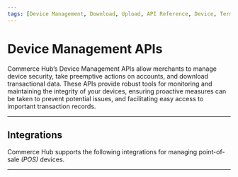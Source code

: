 ```yaml
---
tags: [Device Management, Download, Upload, API Reference, Device, Terminal, Point-of-Sale]
---
```


# Device Management APIs

Commerce Hub’s Device Management APIs allow merchants to manage device security, take preemptive actions on accounts, and download transactional data. These APIs provide robust tools for monitoring and maintaining the integrity of your devices, ensuring proactive measures can be taken to prevent potential issues, and facilitating easy access to important transaction records.

---

## Integrations

Commerce Hub supports the following integrations for managing point-of-sale *(POS)* devices.

<!-- type: row -->

<!-- type: card
title: Certificate Management
description: Upload a client certificate to Commerce Hub to enable secure, encrypted data in response messages.
link: ?path=docs/Resources/API-Documents/Device-Management/Client-Certificate-Upload.md
-->

<!-- type: card
title: EMV CAPK Data
description: Manage the authentication of EMV payment cards, ensuring their validation during transaction.
link: ?path=docs/Resources/API-Documents/Device-Management/CAPK.md
-->

<!-- type: card
title: Key Management
description: To achieve PCI DSS compliance by implementing a crypto system that manages the secure creation, exchange, distribution, storage and use of cryptographic keys.
link: 
-->

<!-- type: card
title: POS Decision Tables
description: Commerce Hub’s POS Decision Tables enable POS applications to take preemptive actions on accounts presented for transactions.
link: ?path=docs/Resources/API-Documents/Device-Management/Decision-Table.md
-->

<!-- type: row-end -->

---
